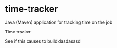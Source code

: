 # time-tracker
Java (Maven) application for tracking time on the job

Time tracker


See if this causes to build
dasdasasd
